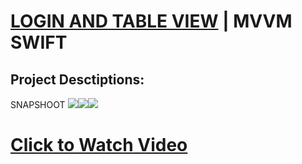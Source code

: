 # [LOGIN AND TABLE VIEW](https://www.aks.software/) | MVVM SWIFT

## Project Desctiptions: 

SNAPSHOOT
<img src="https://user-images.githubusercontent.com/42860041/179950581-7c7b5106-cd56-4e77-b1c0-a20d24341a0d.PNG"><img src="https://user-images.githubusercontent.com/42860041/179950581-7c7b5106-cd56-4e77-b1c0-a20d24341a0d.PNG"><img src="https://user-images.githubusercontent.com/42860041/179950603-1dfa3080-6c60-474e-80d9-4c0b6fc49221.PNG">

# [Click to Watch Video](https://user-images.githubusercontent.com/42860041/179952002-67847144-c083-4c71-b86c-6872205aa1e6.mp4)


